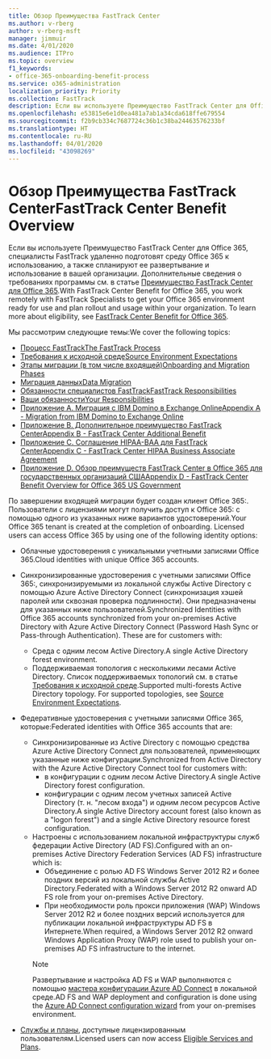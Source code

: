 ```yaml
---
title: Обзор Преимущества FastTrack Center
ms.author: v-rberg
author: v-rberg-msft
manager: jimmuir
ms.date: 4/01/2020
ms.audience: ITPro
ms.topic: overview
f1_keywords:
- office-365-onboarding-benefit-process
ms.service: o365-administration
localization_priority: Priority
ms.collection: FastTrack
description: Если вы используете Преимущество FastTrack Center для Office 365, специалисты FastTrack удаленно подготовят среду Office 365 к использованию, а также спланируют ее развертывание и использование в вашей организации. Дополнительные сведения о требованиях программы см. в статье "Преимущество FastTrack Center для Office 365".
ms.openlocfilehash: e53815e6e1d0ea481a7ab1a34cda618ffe679554
ms.sourcegitcommit: f2b9cb334c7687724c36b1c38ba24463576233bf
ms.translationtype: HT
ms.contentlocale: ru-RU
ms.lasthandoff: 04/01/2020
ms.locfileid: "43098269"
---
```

# <a name="fasttrack-center-benefit-overview"></a><span data-ttu-id="46b5c-104">Обзор Преимущества FastTrack Center</span><span class="sxs-lookup"><span data-stu-id="46b5c-104">FastTrack Center Benefit Overview</span></span>

<span data-ttu-id="46b5c-p102">Если вы используете Преимущество FastTrack Center для Office 365, специалисты FastTrack удаленно подготовят среду Office 365 к использованию, а также спланируют ее развертывание и использование в вашей организации. Дополнительные сведения о требованиях программы см. в статье [Преимущество FastTrack Center для Office 365](O365-fasttrack-benefit-for-office-365.md).</span><span class="sxs-lookup"><span data-stu-id="46b5c-p102">With FastTrack Center Benefit for Office 365, you work remotely with FastTrack Specialists to get your Office 365 environment ready for use and plan rollout and usage within your organization. To learn more about eligibility, see [FastTrack Center Benefit for Office 365](O365-fasttrack-benefit-for-office-365.md).</span></span>
  
<span data-ttu-id="46b5c-107">Мы рассмотрим следующие темы:</span><span class="sxs-lookup"><span data-stu-id="46b5c-107">We cover the following topics:</span></span>
- [<span data-ttu-id="46b5c-108">Процесс FastTrack</span><span class="sxs-lookup"><span data-stu-id="46b5c-108">The FastTrack Process</span></span>](O365-fasttrack-process.md) 
- [<span data-ttu-id="46b5c-109">Требования к исходной среде</span><span class="sxs-lookup"><span data-stu-id="46b5c-109">Source Environment Expectations</span></span>](O365-source-environment-expectations.md)
- [<span data-ttu-id="46b5c-110">Этапы миграции (в том числе входящей)</span><span class="sxs-lookup"><span data-stu-id="46b5c-110">Onboarding and Migration Phases</span></span>](O365-onboarding-and-migration.md)
- [<span data-ttu-id="46b5c-111">Миграция данных</span><span class="sxs-lookup"><span data-stu-id="46b5c-111">Data Migration</span></span>](O365-data-migration.md)
- [<span data-ttu-id="46b5c-112">Обязанности специалистов FastTrack</span><span class="sxs-lookup"><span data-stu-id="46b5c-112">FastTrack Responsibilities</span></span>](O365-fasttrack-responsibilities.md)
- [<span data-ttu-id="46b5c-113">Ваши обязанности</span><span class="sxs-lookup"><span data-stu-id="46b5c-113">Your Responsibilities</span></span>](O365-your-responsibilities.md) 
- [<span data-ttu-id="46b5c-114">Приложение А. Миграция с IBM Domino в Exchange Online</span><span class="sxs-lookup"><span data-stu-id="46b5c-114">Appendix A - Migration from IBM Domino to Exchange Online</span></span>](O365-from-ibm-domino-to-exchange-online.md)
- [<span data-ttu-id="46b5c-115">Приложение B. Дополнительное преимущество FastTrack Center</span><span class="sxs-lookup"><span data-stu-id="46b5c-115">Appendix B - FastTrack Center Additional Benefit</span></span>](O365-fasttrack-additional-benefits.md)
- [<span data-ttu-id="46b5c-116">Приложение C. Соглашение HIPAA-BAA для FastTrack Center</span><span class="sxs-lookup"><span data-stu-id="46b5c-116">Appendix C - FastTrack Center HIPAA Business Associate Agreement</span></span>](O365-hipaa-business-associate-agreement.md)
- [<span data-ttu-id="46b5c-117">Приложение D. Обзор преимуществ FastTrack Center в Office 365 для государственных организаций США</span><span class="sxs-lookup"><span data-stu-id="46b5c-117">Appendix D - FastTrack Center Benefit Overview for Office 365 US Government</span></span>](US-Gov-appendix-overview.md)
    
<span data-ttu-id="46b5c-p103">По завершении входящей миграции будет создан клиент Office 365:. Пользователи с лицензиями могут получить доступ к Office 365: с помощью одного из указанных ниже вариантов удостоверений.</span><span class="sxs-lookup"><span data-stu-id="46b5c-p103">Your Office 365 tenant is created at the completion of onboarding. Licensed users can access Office 365 by using one of the following identity options:</span></span>
- <span data-ttu-id="46b5c-120">Облачные удостоверения с уникальными учетными записями Office 365.</span><span class="sxs-lookup"><span data-stu-id="46b5c-120">Cloud identities with unique Office 365 accounts.</span></span>
- <span data-ttu-id="46b5c-p104">Синхронизированные удостоверения с учетными записями Office 365:, синхронизируемыми из локальной службы Active Directory с помощью Azure Active Directory Connect (синхронизация хэшей паролей или сквозная проверка подлинности). Они предназначены для указанных ниже пользователей.</span><span class="sxs-lookup"><span data-stu-id="46b5c-p104">Synchronized Identities with Office 365 accounts synchronized from your on-premises Active Directory with Azure Active Directory Connect (Password Hash Sync or Pass-through Authentication). These are for customers with:</span></span>
  - <span data-ttu-id="46b5c-123">Среда с одним лесом Active Directory.</span><span class="sxs-lookup"><span data-stu-id="46b5c-123">A single Active Directory forest environment.</span></span>
  - <span data-ttu-id="46b5c-p105">Поддерживаемая топология с несколькими лесами Active Directory. Список поддерживаемых топологий см. в статье [Требования к исходной среде](O365-source-environment-expectations.md).</span><span class="sxs-lookup"><span data-stu-id="46b5c-p105">Supported multi-forests Active Directory topology. For supported topologies, see [Source Environment Expectations](O365-source-environment-expectations.md).</span></span>
- <span data-ttu-id="46b5c-126">Федеративные удостоверения с учетными записями Office 365, которые:</span><span class="sxs-lookup"><span data-stu-id="46b5c-126">Federated identities with Office 365 accounts that are:</span></span>
  - <span data-ttu-id="46b5c-127">Синхронизированные из Active Directory с помощью средства Azure Active Directory Connect для пользователей, применяющих указанные ниже конфигурации.</span><span class="sxs-lookup"><span data-stu-id="46b5c-127">Synchronized from Active Directory with the Azure Active Directory Connect tool for customers with:</span></span>
      - <span data-ttu-id="46b5c-128">в конфигурации с одним лесом Active Directory.</span><span class="sxs-lookup"><span data-stu-id="46b5c-128">A single Active Directory forest configuration.</span></span>
      - <span data-ttu-id="46b5c-129">конфигурации с одним лесом учетных записей Active Directory (т. н. "лесом входа") и одним лесом ресурсов Active Directory.</span><span class="sxs-lookup"><span data-stu-id="46b5c-129">A single Active Directory account forest (also known as a "logon forest") and a single Active Directory resource forest configuration.</span></span>
  - <span data-ttu-id="46b5c-130">Настроены с использованием локальной инфраструктуры служб федерации Active Directory (AD FS).</span><span class="sxs-lookup"><span data-stu-id="46b5c-130">Configured with an on-premises Active Directory Federation Services (AD FS) infrastructure which is:</span></span>
      - <span data-ttu-id="46b5c-131">Объединение с ролью AD FS Windows Server 2012 R2 и более поздних версий из локальной службы Active Directory.</span><span class="sxs-lookup"><span data-stu-id="46b5c-131">Federated with a Windows Server 2012 R2 onward AD FS role from your on-premises Active Directory.</span></span>
      - <span data-ttu-id="46b5c-132">При необходимости роль прокси приложения (WAP) Windows Server 2012 R2 и более поздних версий используется для публикации локальной инфраструктуры AD FS в Интернете.</span><span class="sxs-lookup"><span data-stu-id="46b5c-132">When required, a Windows Server 2012 R2 onward Windows Application Proxy (WAP) role used to publish your on-premises AD FS infrastructure to the internet.</span></span>
    > [!NOTE]
    > <span data-ttu-id="46b5c-133">Развертывание и настройка AD FS и WAP выполняются с помощью [мастера конфигурации Azure AD Connect](https://go.microsoft.com/fwlink/?linkid=844794) в локальной среде.</span><span class="sxs-lookup"><span data-stu-id="46b5c-133">AD FS and WAP deployment and configuration is done using the [Azure AD Connect configuration wizard](https://go.microsoft.com/fwlink/?linkid=844794) from your on-premises environment.</span></span> 
  
- <span data-ttu-id="46b5c-134">[Службы и планы](M365-eligible-services-and-plans.md), доступные лицензированным пользователям.</span><span class="sxs-lookup"><span data-stu-id="46b5c-134">Licensed users can now access [Eligible Services and Plans](M365-eligible-services-and-plans.md).</span></span>


